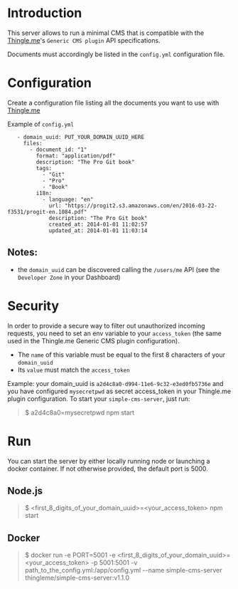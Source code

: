 # Introduction
This server allows to run a minimal CMS that is compatible with the [Thingle.me](https://thingle.me)'s `Generic CMS plugin` API specifications.

Documents must accordingly be listed in the `config.yml` configuration file.

# Configuration
Create a configuration file listing all the documents you want to use with [Thingle.me](https://thingle.me)

Example of `config.yml`
```
   - domain_uuid: PUT_YOUR_DOMAIN_UUID_HERE
     files:
       - document_id: "1"
         format: "application/pdf"
         description: "The Pro Git book"
         tags:
           - "Git"
           - "Pro"
           - "Book"
         i18n:
           - language: "en"
             url: "https://progit2.s3.amazonaws.com/en/2016-03-22-f3531/progit-en.1084.pdf"
             description: "The Pro Git book"
             created_at: 2014-01-01 11:02:57
             updated_at: 2014-01-01 11:03:14
```

## Notes:
- the `domain_uuid` can be discovered calling the `/users/me` API (see the `Developer Zone` in your Dashboard)

# Security
In order to provide a secure way to filter out unauthorized incoming requests, you need to set an env variable to your `access_token` (the same used in the Thingle.me Generic CMS plugin configuration).

- The `name` of this variable must be equal to the first 8 characters of your `domain_uuid`
- Its `value` must match the `access_token`

Example:
your domain_uuid is `a2d4c8a0-d994-11e6-9c32-e3ed0fb5736e` and you have configured `mysecretpwd` as secret access_token in your Thingle.me plugin configuration. To start your `simple-cms-server`, just run:

> $ a2d4c8a0=mysecretpwd npm start

# Run

You can start the server by either locally running node or launching a docker container. If not otherwise provided, the default port is 5000.

## Node.js

> $ <first_8_digits_of_your_domain_uuid>=<your_access_token> npm start

## Docker

> $ docker run -e PORT=5001 -e <first_8_digits_of_your_domain_uuid>=<your_access_token> -p 5001:5001 -v path_to_the_config.yml:/app/config.yml --name simple-cms-server thingleme/simple-cms-server:v1.1.0
